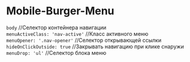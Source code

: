 # Mobile-Burger-Menu
<code>body</code> //Селектор контейнера навигации</br>
<code>menuActiveClass: 'nav-active'</code> //Класс активного меню</br>
<code>menuOpener: '.nav-opener'</code>     //Селектор открывающей ссылки</br>
<code>hideOnClickOutside: true</code>      //Закрывать навигацию при клике снаружи</br>
<code>menuDrop: 'ul'</code>                //Селектор блока меню

